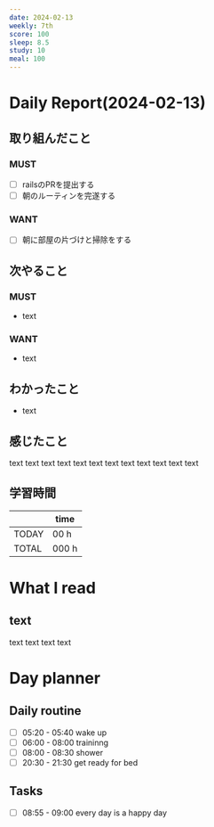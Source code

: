 ```yaml
---
date: 2024-02-13
weekly: 7th
score: 100
sleep: 8.5
study: 10
meal: 100
---
```

# Daily Report(2024-02-13)
## 取り組んだこと
### MUST
- [ ] railsのPRを提出する
- [ ] 朝のルーティンを完遂する
### WANT
- [ ] 朝に部屋の片づけと掃除をする
## 次やること
### MUST
- text
### WANT
- text
## わかったこと
- text
## 感じたこと
text text text text text text text text text text text text
## 学習時間
|       | time  | 
| ----- | ----- |
| TODAY | 00 h   |
| TOTAL | 000 h |
# What I read
## text 
text text text text

# Day planner
## Daily routine
- [ ] 05:20 - 05:40 wake up
- [ ] 06:00 - 08:00 traininng
- [ ] 08:00 - 08:30 shower
- [ ] 20:30 - 21:30 get ready for bed
## Tasks
- [ ] 08:55 - 09:00 every day is a happy day